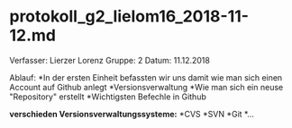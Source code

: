 # protokoll_g2_lielom16_2018-11-12.md

  Verfasser:  Lierzer Lorenz
  Gruppe:     2
  Datum:      11.12.2018
  
  Ablauf: *In der ersten Einheit befassten wir uns damit wie man sich einen Account auf Github anlegt
          *Versionsverwaltung
          *Wie man sich ein neuse "Repository" erstellt
          *Wichtigsten Befechle in Github
          
  **verschieden Versionsverwaltungssysteme:**
      *CVS
      *SVN
      *Git
      *...
  
          
          
